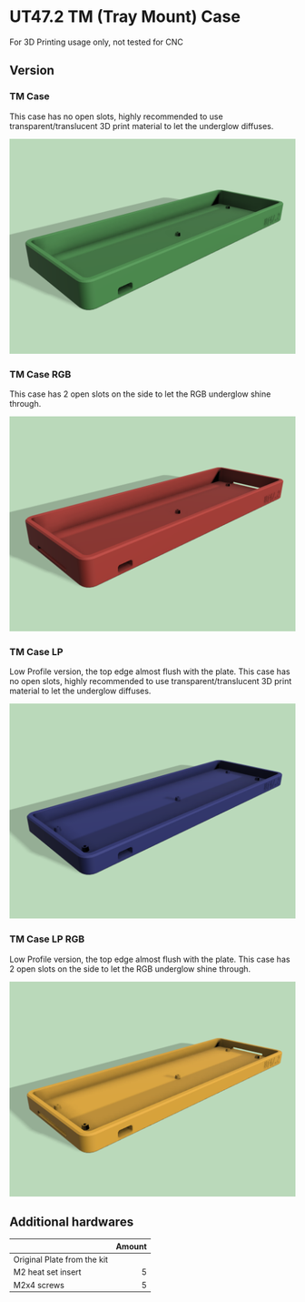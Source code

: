 # UT47.2 TM (Tray Mount) Case

For 3D Printing usage only, not tested for CNC

## Version

### TM Case

This case has no open slots, highly recommended to use transparent/translucent 3D print material to let the underglow diffuses.

![TM Case](renders/tmcase.png "TM Case")

### TM Case RGB

This case has 2 open slots on the side to let the RGB underglow shine through.

![TM Case RGB](renders/tmcase-rgb.png "TM Case RGB")

### TM Case LP

Low Profile version, the top edge almost flush with the plate. This case has no open slots, highly recommended to use transparent/translucent 3D print material to let the underglow diffuses.

![TM Case RGB](renders/tmcase-lp.png "TM Case LP")

### TM Case LP RGB

Low Profile version, the top edge almost flush with the plate. This case has 2 open slots on the side to let the RGB underglow shine through.

![TM Case RGB](renders/tmcase-rgb-lp.png "TM Case LP RGB")

## Additional hardwares

|    | Amount |
| --- | ---: |
| Original Plate from the kit |  |
| M2 heat set insert | 5 |
| M2x4 screws | 5 |

